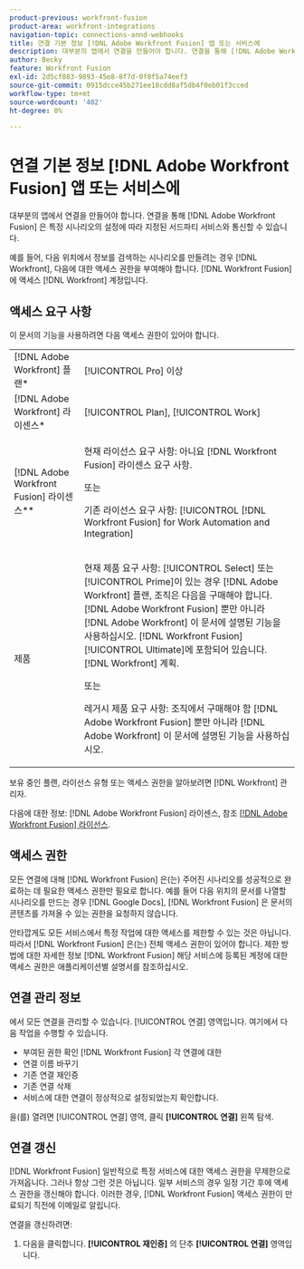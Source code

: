 ```yaml
---
product-previous: workfront-fusion
product-area: workfront-integrations
navigation-topic: connections-annd-webhooks
title: 연결 기본 정보 [!DNL Adobe Workfront Fusion] 앱 또는 서비스에
description: 대부분의 앱에서 연결을 만들어야 합니다. 연결을 통해 [!DNL Adobe Workfront Fusion] 은 특정 시나리오의 설정에 따라 지정된 서드파티 서비스와 통신할 수 있습니다.
author: Becky
feature: Workfront Fusion
exl-id: 2d5cf083-9893-45e8-8f7d-0f8f5a74eef3
source-git-commit: 0915dcce45b271ee18cdd8af5db4f0eb01f3cced
workflow-type: tm+mt
source-wordcount: '402'
ht-degree: 0%

---
```


# 연결 기본 정보 [!DNL Adobe Workfront Fusion] 앱 또는 서비스에

대부분의 앱에서 연결을 만들어야 합니다. 연결을 통해 [!DNL Adobe Workfront Fusion] 은 특정 시나리오의 설정에 따라 지정된 서드파티 서비스와 통신할 수 있습니다.

예를 들어, 다음 위치에서 정보를 검색하는 시나리오를 만들려는 경우 [!DNL Workfront], 다음에 대한 액세스 권한을 부여해야 합니다. [!DNL Workfront Fusion] 에 액세스 [!DNL Workfront] 계정입니다.

## 액세스 요구 사항

이 문서의 기능을 사용하려면 다음 액세스 권한이 있어야 합니다.

<table style="table-layout:auto">
 <col> 
 <col> 
 <tbody> 
  <tr> 
   <td role="rowheader">[!DNL Adobe Workfront] 플랜*</td> 
   <td> <p>[!UICONTROL Pro] 이상</p> </td> 
  </tr> 
  <tr data-mc-conditions=""> 
   <td role="rowheader">[!DNL Adobe Workfront] 라이센스*</td> 
   <td> <p>[!UICONTROL Plan], [!UICONTROL Work]</p> </td> 
  </tr> 
  <tr> 
   <td role="rowheader">[!DNL Adobe Workfront Fusion] 라이센스**</td> 
   <td>
   <p>현재 라이선스 요구 사항: 아니요 [!DNL Workfront Fusion] 라이센스 요구 사항.</p>
   <p>또는</p>
   <p>기존 라이선스 요구 사항: [!UICONTROL [!DNL Workfront Fusion] for Work Automation and Integration] </p>
   </td> 
  </tr> 
  <tr> 
   <td role="rowheader">제품</td> 
   <td>
   <p>현재 제품 요구 사항: [!UICONTROL Select] 또는 [!UICONTROL Prime]이 있는 경우 [!DNL Adobe Workfront] 플랜, 조직은 다음을 구매해야 합니다. [!DNL Adobe Workfront Fusion] 뿐만 아니라 [!DNL Adobe Workfront] 이 문서에 설명된 기능을 사용하십시오. [!DNL Workfront Fusion] [!UICONTROL Ultimate]에 포함되어 있습니다. [!DNL Workfront] 계획.</p>
   <p>또는</p>
   <p>레거시 제품 요구 사항: 조직에서 구매해야 함 [!DNL Adobe Workfront Fusion] 뿐만 아니라 [!DNL Adobe Workfront] 이 문서에 설명된 기능을 사용하십시오.</p>
   </td> 
  </tr>
 </tbody> 
</table>

보유 중인 플랜, 라이선스 유형 또는 액세스 권한을 알아보려면 [!DNL Workfront] 관리자.

다음에 대한 정보: [!DNL Adobe Workfront Fusion] 라이센스, 참조 [[!DNL Adobe Workfront Fusion] 라이선스](../../workfront-fusion/get-started/license-automation-vs-integration.md).

## 액세스 권한

모든 연결에 대해 [!DNL Workfront Fusion] 은(는) 주어진 시나리오를 성공적으로 완료하는 데 필요한 액세스 권한만 필요로 합니다. 예를 들어 다음 위치의 문서를 나열할 시나리오를 만드는 경우 [!DNL Google Docs], [!DNL Workfront Fusion] 은 문서의 콘텐츠를 가져올 수 있는 권한을 요청하지 않습니다.

안타깝게도 모든 서비스에서 특정 작업에 대한 액세스를 제한할 수 있는 것은 아닙니다. 따라서 [!DNL Workfront Fusion] 은(는) 전체 액세스 권한이 있어야 합니다. 제한 방법에 대한 자세한 정보 [!DNL Workfront Fusion] 해당 서비스에 등록된 계정에 대한 액세스 권한은 애플리케이션별 설명서를 참조하십시오.

## 연결 관리 정보

에서 모든 연결을 관리할 수 있습니다. [!UICONTROL 연결] 영역입니다. 여기에서 다음 작업을 수행할 수 있습니다.

* 부여된 권한 확인 [!DNL Workfront Fusion] 각 연결에 대한
* 연결 이름 바꾸기
* 기존 연결 재인증
* 기존 연결 삭제
* 서비스에 대한 연결이 정상적으로 설정되었는지 확인합니다.

을(를) 열려면 [!UICONTROL 연결] 영역, 클릭 <b>[!UICONTROL 연결]</b> 왼쪽 탐색.

## 연결 갱신

[!DNL Workfront Fusion] 일반적으로 특정 서비스에 대한 액세스 권한을 무제한으로 가져옵니다. 그러나 항상 그런 것은 아닙니다. 일부 서비스의 경우 일정 기간 후에 액세스 권한을 갱신해야 합니다. 이러한 경우, [!DNL Workfront Fusion] 액세스 권한이 만료되기 직전에 이메일로 알립니다.

연결을 갱신하려면:

1. 다음을 클릭합니다. **[!UICONTROL 재인증]** 의 단추 **[!UICONTROL 연결]** 영역입니다.
